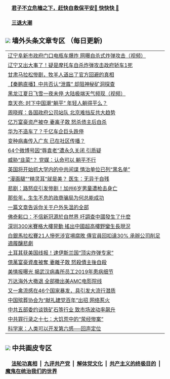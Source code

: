 
 ### &nbsp;&nbsp;&nbsp;&nbsp; [君子不立危樯之下，赶快自救保平安🍎 快快快 📩](https://github.com/pwgy/td/blob/master/README.md)

 ### &nbsp;&nbsp;&nbsp;&nbsp; [三退大潮](https://ww3.xkide.work/?key=zuuelqyfglsfjmgm&pin=65881581&ag=ogQuit&from=pw2) 

## <img src="https://img.icons8.com/cute-clipart/2x/circled-right.png"> 墙外头条文章专区 （每日更新)

<Table>
<tr><td colspan="2" align="left"><a href="https://www.cheuw.work/?name=c1428132&key=xjlmmnuoyljaexbs&from=pw2">辽宁阜新市政府门口电瓶车爆炸  网曝自杀式炸弹攻击（视频）</a></td></tr>
<tr><td colspan="2" align="left"><a href="https://www.cheuw.work/?name=c1428102&key=xjlmmnuoyljaexbs&from=pw2">辽宁又出大事了！疑是摩托车自杀炸弹攻击政府轿车1死</a></td></tr>
<tr><td colspan="2" align="left"><a href="https://www.cheuw.work/?name=c1428144&key=xjlmmnuoyljaexbs&from=pw2">甘肃马拉松惨剧，牧羊人道出了官方回避的真相</a></td></tr>
<tr><td colspan="2" align="left"><a href="https://www.cheuw.work/?name=c1428138&key=xjlmmnuoyljaexbs&from=pw2">【秦鹏直播】中共否认“泄露” 却阻神秘矿洞探查</a></td></tr>
<tr><td colspan="2" align="left"><a href="https://www.cheuw.work/?name=c1428079&key=xjlmmnuoyljaexbs&from=pw2">黑龙江夏日飞雪一夜未停 大陆极端天气频现（视频）</a></td></tr>
<tr><td colspan="2" align="left"><a href="https://www.cheuw.work/?name=c1428080&key=xjlmmnuoyljaexbs&from=pw2">章天亮: 时下中国潮“躺平” 年轻人躺得平么？</a></td></tr>
<tr><td colspan="2" align="left"><a href="https://www.cheuw.work/?name=c1428088&key=xjlmmnuoyljaexbs&from=pw2">周晓辉：各国政府公司站队 北京难挡反共大趋势</a></td></tr>
<tr><td colspan="2" align="left"><a href="https://www.cheuw.work/?name=c1428141&key=xjlmmnuoyljaexbs&from=pw2">亿万富豪资产被夺 妻离子散 怒杀债主后自杀</a></td></tr>
<tr><td colspan="2" align="left"><a href="https://www.cheuw.work/?name=c1428070&key=xjlmmnuoyljaexbs&from=pw2">华为不造车了？千亿车企巨头跌停</a></td></tr>
<tr><td colspan="2" align="left"><a href="https://www.cheuw.work/?name=c1428071&key=xjlmmnuoyljaexbs&from=pw2">变种病毒传入广东 已在社区传播？</a></td></tr>
<tr><td colspan="2" align="left"><a href="https://www.cheuw.work/?name=c1428145&key=xjlmmnuoyljaexbs&from=pw2">64个微博号因“辱袁老”遭永久关闭 引质疑</a></td></tr>
<tr><td colspan="2" align="left"><a href="https://www.cheuw.work/?name=c1428081&key=xjlmmnuoyljaexbs&from=pw2">威胁“韭菜”？ 党媒：认命可以 躺平不行</a></td></tr>
<tr><td colspan="2" align="left"><a href="https://www.cheuw.work/?name=c1428105&key=xjlmmnuoyljaexbs&from=pw2">英国将开始抓大学内的中共间谍 情治单位已列“黑名单”</a></td></tr>
<tr><td colspan="2" align="left"><a href="https://www.cheuw.work/?name=c1428104&key=xjlmmnuoyljaexbs&from=pw2">“漫画腿”“精灵耳”就是美？ 医生：无异于自残</a></td></tr>
<tr><td colspan="2" align="left"><a href="https://www.cheuw.work/?name=c1428106&key=xjlmmnuoyljaexbs&from=pw2">悲剧：路怒症引发惨剧！加州6岁男童遭枪击身亡</a></td></tr>
<tr><td colspan="2" align="left"><a href="https://www.cheuw.work/?name=c1428180&key=xjlmmnuoyljaexbs&from=pw2">那些年，生生不息的政商骗局为何总能成功</a></td></tr>
<tr><td colspan="2" align="left"><a href="https://www.cheuw.work/?name=c1428143&key=xjlmmnuoyljaexbs&from=pw2">一篇文章告诉你关于户外失温的全部</a></td></tr>
<tr><td colspan="2" align="left"><a href="https://www.cheuw.work/?name=c1428016&key=xjlmmnuoyljaexbs&from=pw2">佛奇鬆口：不信新冠源於自然界 吁調查中國發生了什麼
</a></td></tr>
<tr><td colspan="2" align="left"><a href="https://www.cheuw.work/?name=c1428017&key=xjlmmnuoyljaexbs&from=pw2">深圳300米賽格大樓晃動 搖出中國超高樓野蠻生長現況
</a></td></tr>
<tr><td colspan="2" align="left"><a href="https://www.cheuw.work/?name=c1427984&key=xjlmmnuoyljaexbs&from=pw2">白銀馬拉松賽21人慘死涉官場腐敗 傳官員回扣達30&#x25; 承辦公司削足適履釀悲劇
</a></td></tr>
<tr><td colspan="2" align="left"><a href="https://www.cheuw.work/?name=c1428146&key=xjlmmnuoyljaexbs&from=pw2">土耳其获美国线报！逮伊斯兰国“顶尖炸弹专家”</a></td></tr>
<tr><td colspan="2" align="left"><a href="https://www.cheuw.work/?name=c1427974&key=xjlmmnuoyljaexbs&from=pw2">億萬富豪資產被奪 妻離子散 怒殺債主後自殺
</a></td></tr>
<tr><td colspan="2" align="left"><a href="https://www.cheuw.work/?name=c1428054&key=xjlmmnuoyljaexbs&from=pw2">美情报曝光 揭武汉病毒所员工2019年患病细节</a></td></tr>
<tr><td colspan="2" align="left"><a href="https://www.cheuw.work/?name=c1428131&key=xjlmmnuoyljaexbs&from=pw2">万达海外大撤退 全部撤出美AMC电影院线</a></td></tr>
<tr><td colspan="2" align="left"><a href="https://www.cheuw.work/?name=c1428181&key=xjlmmnuoyljaexbs&from=pw2">又一禽流感在46个国家暴发，具引发大流行潜质</a></td></tr>
<tr><td colspan="2" align="left"><a href="https://www.cheuw.work/?name=c1428178&key=xjlmmnuoyljaexbs&from=pw2">中国殡葬协会为“献礼建党百年”出招 网络惹火</a></td></tr>
<tr><td colspan="2" align="left"><a href="https://www.cheuw.work/?name=c1428069&key=xjlmmnuoyljaexbs&from=pw2">中共五部委约谈铁矿石等行业 致市场波动率飙升</a></td></tr>
<tr><td colspan="2" align="left"><a href="https://www.cheuw.work/?name=c1428086&key=xjlmmnuoyljaexbs&from=pw2">中共罪行录之十七：大饥荒中的“荥经惨案”</a></td></tr>
<tr><td colspan="2" align="left"><a href="https://www.cheuw.work/?name=c1428064&key=xjlmmnuoyljaexbs&from=pw2">科学家：人类可以开发第六感──回声定位</a></td></tr>
 </Table>

 ## <img src="https://img.icons8.com/cute-clipart/2x/circled-right.png"> 中共画皮专区
 ### &nbsp;&nbsp;&nbsp;&nbsp; [法轮功真相](https://github.com/begood0513/basic/blob/master/README.md) &nbsp;|&nbsp; [九评共产党](https://github.com/begood0513/9ping.md/blob/master/README.md) &nbsp;|&nbsp; [解体党文化](https://github.com/begood0513/jtdwh.md/blob/master/README.md)   &nbsp;|&nbsp; [共产主义的终极目的](https://github.com/begood0513/gczydzjmd.md/blob/master/README.md) &nbsp;|&nbsp; [魔鬼在统治我们的世界](https://github.com/begood0513/gczydzjmd.md/blob/master/README.md) 
